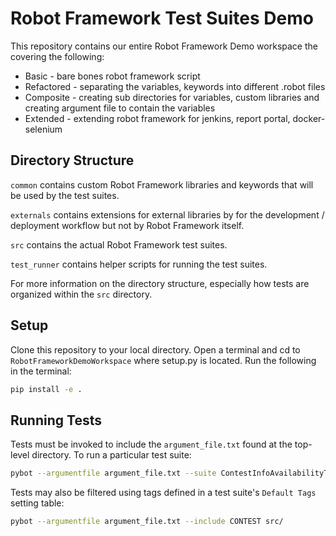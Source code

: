 Robot Framework Test Suites Demo
======================================

This repository contains our entire Robot Framework Demo workspace
the covering the following:

  - Basic - bare bones robot framework script
  - Refactored - separating the variables, keywords into different .robot files
  - Composite - creating sub directories for variables, custom libraries and creating argument file to contain the variables
  - Extended - extending robot framework for jenkins, report portal, docker-selenium

Directory Structure
-------------------
`common` contains custom Robot Framework libraries and keywords that will be
used by the test suites.

`externals` contains extensions for external libraries by for the development /
deployment workflow but not by Robot Framework itself.

`src` contains the actual Robot Framework test suites.

`test_runner` contains helper scripts for running the test suites.

For more information on the directory structure, especially how tests are
organized within the `src` directory.

Setup
-----
Clone this repository to your local directory.
Open a terminal and cd to `RobotFrameworkDemoWorkspace` where setup.py is located.
Run the following in the terminal:

```bash
pip install -e .
```

Running Tests
-------------

Tests must be invoked to include the `argument_file.txt` found at the
top-level directory. To run a particular test suite:

```bash
pybot --argumentfile argument_file.txt --suite ContestInfoAvailabilityTest src/
```

Tests may also be filtered using tags defined in a test suite's `Default Tags`
setting table:

```bash
pybot --argumentfile argument_file.txt --include CONTEST src/
```
